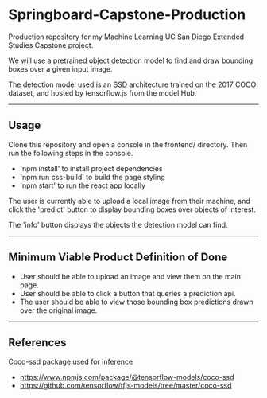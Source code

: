 # Springboard-Capstone-Production

Production repository for my Machine Learning UC San Diego
Extended Studies Capstone project.

We will use a pretrained object detection model to find and draw bounding boxes
over a given input image.

The detection model used is an SSD architecture trained on the 2017 COCO dataset,
and hosted by tensorflow.js from the model Hub.

---

## Usage

Clone this repository and open a console in the frontend/ directory. Then run the following
steps in the console.

- 'npm install' to install project dependencies
- 'npm run css-build' to build the page styling
- 'npm start' to run the react app locally

The user is currently able to upload a local image from their machine, and click the
'predict' button to display bounding boxes over objects of interest.

The 'info' button displays the objects the detection model can find.

---

## Minimum Viable Product Definition of Done

- User should be able to upload an image and view them on the
  main page.
- User should be able to click a button that queries a prediction api.
- The user should be able to view those bounding box predictions drawn
  over the original image.

---

## References

Coco-ssd package used for inference

- https://www.npmjs.com/package/@tensorflow-models/coco-ssd
- https://github.com/tensorflow/tfjs-models/tree/master/coco-ssd
